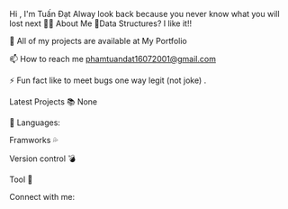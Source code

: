 Hi , I'm Tuấn Đạt 
Alway look back because you never know what you will lost next
🙋‍♂️ About Me
🌱Data Structures? I like it!!

🍩 All of my projects are available at My Portfolio

📫 How to reach me phamtuandat16072001@gmail.com

⚡ Fun fact like to meet bugs one way legit (not joke) .

Latest Projects 📚
None

🚀 Languages:
       

Framworks 💦


Version control 💣


Tool 🐳


Connect with me:
